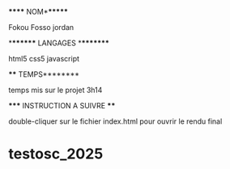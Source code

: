 **\*\*\*\*** NOM\***\*\*\*\*\***

Fokou Fosso jordan


\***\*\*\*\*\*\*** LANGAGES \***\*\*\*\*\*\*\***


html5 css5 javascript


**\*\*** TEMPS**\*\*\*\***


temps mis sur le projet 3h14


**\*\*\*** INSTRUCTION A SUIVRE **\*\***


double-cliquer sur le fichier index.html pour ouvrir le rendu final
# testosc_2025
